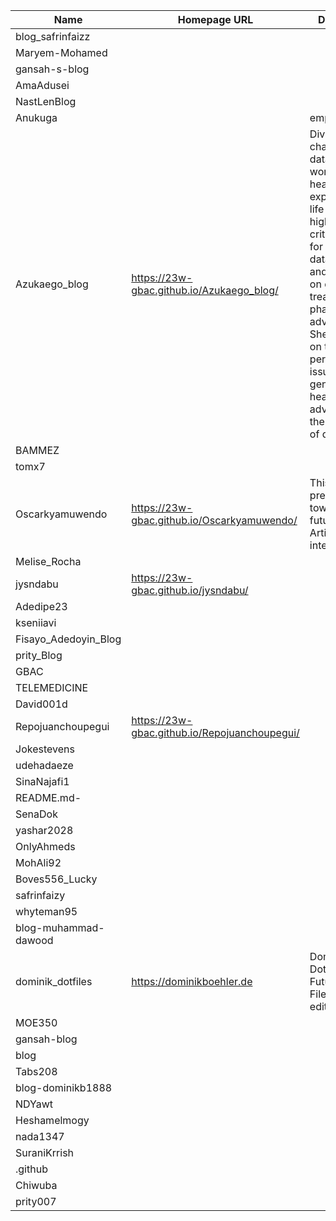 | Name | Homepage URL | Description |
|---|---|---|
| blog_safrinfaizz |  |  |
| Maryem-Mohamed |  |  |
| gansah-s-blog |  |  |
| AmaAdusei |  |  |
| NastLenBlog |  |  |
| Anukuga |  | empty |
| Azukaego_blog | https://23w-gbac.github.io/Azukaego_blog/ | Diving into the challenges of data quality in women's healthcare, exploring real-life stories that highlight the critical need for accurate data collection and its impact on diagnoses, treatment, and pharmaceutical advancements. Shedding light on the persistent issues of gender bias in healthcare and advocating for the importance of quality data. |
| BAMMEZ |  |  |
| tomx7 |  |  |
| Oscarkyamuwendo | https://23w-gbac.github.io/Oscarkyamuwendo/ | This is my prediction towards the future of Artificial intelligence |
| Melise_Rocha |  |  |
| jysndabu | https://23w-gbac.github.io/jysndabu/ |  |
| Adedipe23 |  |  |
| kseniiavi |  |  |
| Fisayo_Adedoyin_Blog |  |  |
| prity_Blog |  |  |
| GBAC |  |  |
| TELEMEDICINE |  |  |
| David001d |  |  |
| Repojuanchoupegui | https://23w-gbac.github.io/Repojuanchoupegui/ |  |
| Jokestevens |  |  |
| udehadaeze |  |  |
| SinaNajafi1 |  |  |
| README.md- |  |  |
| SenaDok |  |  |
| yashar2028 |  |  |
| OnlyAhmeds |  |  |
| MohAli92 |  |  |
| Boves556_Lucky |  |  |
| safrinfaizy |  |  |
| whyteman95 |  |  |
| blog-muhammad-dawood |  |  |
| dominik_dotfiles | https://dominikboehler.de | Dominiks Dotfiles - Future set of Files now edited at 14:17 |
| MOE350 |  |  |
| gansah-blog |  |  |
| blog |  |  |
| Tabs208 |  |  |
| blog-dominikb1888 |  |  |
| NDYawt |  |  |
| Heshamelmogy |  |  |
| nada1347 |  |  |
| SuraniKrrish |  |  |
| .github |  |  |
| Chiwuba |  |  |
| prity007 |  |  |
